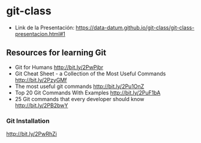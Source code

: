 # git-class

* Link de la Presentación: https://data-datum.github.io/git-class/git-class-presentacion.html#1

## Resources for learning Git

* Git for Humans http://bit.ly/2PwPjbr
* Git Cheat Sheet - a Collection of the Most Useful Commands http://bit.ly/2PzyGMf
* The most useful git commands http://bit.ly/2Pu1OnZ
* Top 20 Git Commands With Examples http://bit.ly/2PuF1bA
* 25 Git commands that every developer should know http://bit.ly/2PB2bwY


### Git Installation
http://bit.ly/2PwRhZi
